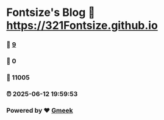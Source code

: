 # Fontsize's Blog :link: https://321Fontsize.github.io 
### :page_facing_up: [9](https://321Fontsize.github.io/tag.html) 
### :speech_balloon: 0 
### :hibiscus: 11005 
### :alarm_clock: 2025-06-12 19:59:53 
### Powered by :heart: [Gmeek](https://github.com/Meekdai/Gmeek)

